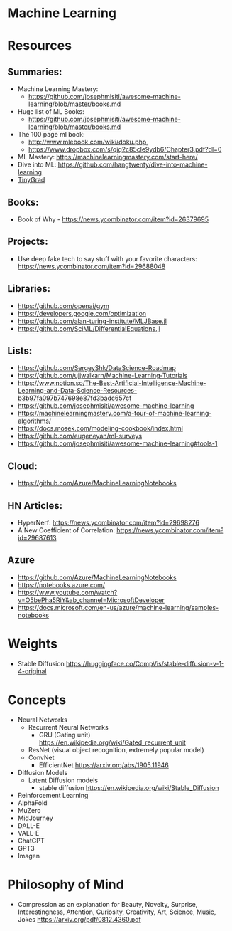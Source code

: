 # Machine Learning

# Resources

## Summaries:
- Machine Learning Mastery:
  - https://github.com/josephmisiti/awesome-machine-learning/blob/master/books.md
- Huge list of ML Books:  
  - https://github.com/josephmisiti/awesome-machine-learning/blob/master/books.md
- The 100 page ml book: 
  - http://www.mlebook.com/wiki/doku.php, 
  - https://www.dropbox.com/s/qiq2c85cle9ydb6/Chapter3.pdf?dl=0
- ML Mastery: https://machinelearningmastery.com/start-here/
- Dive into ML: https://github.com/hangtwenty/dive-into-machine-learning
- [TinyGrad](https://github.com/geohot/tinygrad/tree/master)

## Books:
- Book of Why - https://news.ycombinator.com/item?id=26379695

## Projects:
- Use deep fake tech to say stuff with your favorite characters: https://news.ycombinator.com/item?id=29688048

## Libraries:
- https://github.com/openai/gym
- https://developers.google.com/optimization
- https://github.com/alan-turing-institute/MLJBase.jl
- https://github.com/SciML/DifferentialEquations.jl

## Lists:
- https://github.com/SergeyShk/DataScience-Roadmap
- https://github.com/ujjwalkarn/Machine-Learning-Tutorials
- https://www.notion.so/The-Best-Artificial-Intelligence-Machine-Learning-and-Data-Science-Resources-b3b97fa097b747698e87fd3badc657cf
- https://github.com/josephmisiti/awesome-machine-learning
- https://machinelearningmastery.com/a-tour-of-machine-learning-algorithms/
- https://docs.mosek.com/modeling-cookbook/index.html
- https://github.com/eugeneyan/ml-surveys
- https://github.com/josephmisiti/awesome-machine-learning#tools-1


## Cloud: 
- https://github.com/Azure/MachineLearningNotebooks

## HN Articles:
- HyperNerf: https://news.ycombinator.com/item?id=29698276
- A New Coefficient of Correlation: https://news.ycombinator.com/item?id=29687613

## Azure
- https://github.com/Azure/MachineLearningNotebooks
- https://notebooks.azure.com/
- https://www.youtube.com/watch?v=O5bePha5RiY&ab_channel=MicrosoftDeveloper
- https://docs.microsoft.com/en-us/azure/machine-learning/samples-notebooks

# Weights
- Stable Diffusion https://huggingface.co/CompVis/stable-diffusion-v-1-4-original

# Concepts
- Neural Networks
    - Recurrent Neural Networks
        - GRU (Gating unit) https://en.wikipedia.org/wiki/Gated_recurrent_unit
    - ResNet (visual object recognition, extremely popular model)
    - ConvNet
        - EfficientNet https://arxiv.org/abs/1905.11946
- Diffusion Models
    - Latent Diffusion models
        - stable diffusion https://en.wikipedia.org/wiki/Stable_Diffusion
- Reinforcement Learning
- AlphaFold
- MuZero
- MidJourney
- DALL-E
- VALL-E
- ChatGPT
- GPT3
- Imagen

# Philosophy of Mind
- Compression as an explanation for Beauty, Novelty, Surprise,
Interestingness, Attention, Curiosity, Creativity,
Art, Science, Music, Jokes https://arxiv.org/pdf/0812.4360.pdf
